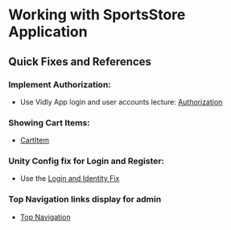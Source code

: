 # Working with SportsStore Application

## Quick Fixes and References

### Implement Authorization: 
- Use Vidly App login and user accounts lecture: [Authorization](Authorization.md)

### Showing Cart Items:
- [CartItem](CartItem.md)

### Unity Config fix for Login and Register:
- Use the [Login and Identity Fix](LoginAndIdentityFix.md)

### Top Navigation links display for admin
- [Top Navigation](TopNavigation.md)